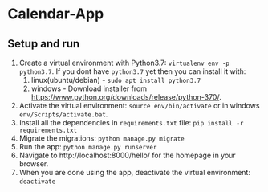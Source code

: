 # Calendar-App

## Setup and run

1. Create a virtual environment with Python3.7: `virtualenv env -p python3.7`. If you dont have `python3.7` yet then you can install it with:
    1. linux(ubuntu/debian) - `sudo apt install python3.7`
    1. windows - Download installer from https://www.python.org/downloads/release/python-370/.
1. Activate the virtual environment: `source env/bin/activate` or in windows `env/Scripts/activate.bat`.
1. Install all the dependencies in `requirements.txt` file: `pip install -r requirements.txt`
1. Migrate the migrations: `python manage.py migrate`
1. Run the app: `python manage.py runserver`
1. Navigate to http://localhost:8000/hello/  for the homepage in your browser.
1. When you are done using the app, deactivate the virtual environment: `deactivate`
